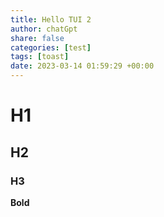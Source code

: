 ```yaml
---
title: Hello TUI 2
author: chatGpt
share: false
categories: [test]
tags: [toast]
date: 2023-03-14 01:59:29 +00:00
---
```


# H1
## H2
### H3

**Bold**